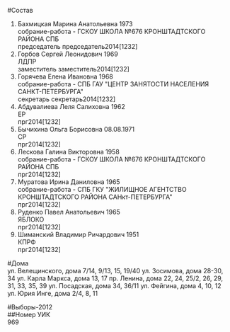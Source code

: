 #Состав  
1. Бахмицкая Марина Анатольевна 1973  
    собрание-работа - ГСКОУ ШКОЛА №676 КРОНШТАДТСКОГО РАЙОНА СПБ  
    председатель председатель2014[1232]  
2. Горбов Сергей Леонидович 1969  
    ЛДПР  
    заместитель заместитель2014[1232]  
3. Горячева Елена Ивановна 1968  
    собрание-работа - СПБ ГАУ "ЦЕНТР ЗАНЯТОСТИ НАСЕЛЕНИЯ САНКТ-ПЕТЕРБУРГА"  
    секретарь секретарь2014[1232]  
4. Абдувалиева Леля Салиховна 1962  
    ЕР  
    прг2014[1232]  
5. Бычихина Ольга Борисовна 08.08.1971  
    СР  
    прг2014[1232]  
6. Лескова Галина Викторовна 1958  
    собрание-работа - ГСКОУ ШКОЛА №676 КРОНШТАДТСКОГО РАЙОНА СПБ  
    прг2014[1232]  
7. Муратова Ирина Даниловна 1965  
    собрание-работа - СПБ ГКУ "ЖИЛИЩНОЕ АГЕНТСТВО КРОНШТАДТСКОГО РАЙОНА САНкт-ПЕТЕРБУРГА"  
    прг2014[1232]  
8. Руденко Павел Анатольевич 1965  
    ЯБЛОКО  
    прг2014[1232]  
9. Шиманский Владимир Ричардович 1951  
    КПРФ  
    прг2014[1232]  
  
#Дома  
ул. Велещинского, дома 7/14, 9/13, 15, 19/40 ул. Зосимова, дома 28-30, 34 ул. Карла Маркса, дома 13, 17 пр. Ленина, дома 22, 24, 25/2, 26, 29, 31, 33, 35, 39 ул. Посадская, дома 34, 36/11 ул. Фейгина, дома 4, 10, 12 ул. Юрия Инге, дома 2/4, 8, 11  
  
#Выборы-2012  
##Номер УИК  
969  
